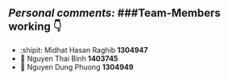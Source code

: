 *Personal comments:* 
###Team-Members working :point_down:
-
* :shipit: Midhat Hasan Raghib **1304947** 
* :space_invader: Nguyen Thai Binh **1403745** 
* :hatched_chick: Nguyen Dung Phuong **1304949** 
